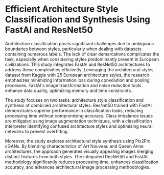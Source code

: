 # Efficient Architecture Style Classification and Synthesis Using FastAI and ResNet50

Architecture classification poses significant challenges due to ambiguous boundaries between styles, particularly when dealing with datasets containing numerous labels. The lack of clear demarcations complicates the task, especially when considering styles predominantly present in European civilizations. This study integrates FastAI and ResNet50 architectures to address these complexities efficiently. Leveraging the architectural styles dataset from Kaggle with 25 European architecture styles, the research emphasizes minimizing information loss during convolution and pooling processes. FastAI's image transformation and noise reduction tools enhance data quality, optimizing memory and time constraints.

The study focuses on two tasks: architecture style classification and synthesis of combined architectural styles. ResNet50 trained with FastAI demonstrates superior performance in classification tasks, reducing processing time without compromising accuracy. Class imbalance issues are mitigated using image augmentation techniques, with a classification interpreter identifying confused architecture styles and optimizing neural networks to prevent overfitting.

Moreover, the study explores architectural style synthesis using Pix2Pix cGANs. By blending characteristics of Art Nouveau and Queen Anne architectures, the approach generates visually appealing images merging distinct features from both styles. The integrated ResNet50 and FastAI methodology significantly reduces processing time, enhances classification accuracy, and advances architectural image processing methodologies.
